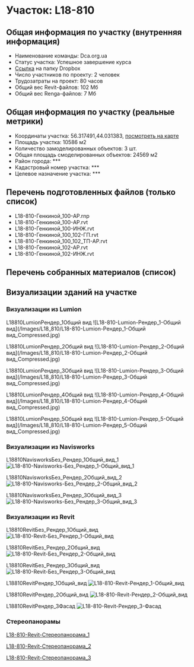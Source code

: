 # Участок: L18-810
## Общая информация по участку (внутренняя информация)
+ Наименование команды: Dca.org.ua
+ Статус участка: Успешное завершение курса
+ [Ссылка](https://www.dropbox.com/sh/wvvgv1nw1iqred9/AAAmJ13I4E8uaKcP--vui59na/L18_810?dl=0) на папку Dropbox
+ Число участников по проекту: 2 человек
+ Трудозатраты на проект: 80 часов
+ Общий вес Revit-файлов: 102 Мб
+ Общий вес Renga-файлов: 7 Мб
## Общая информация по участку (реальные метрики)
+ Координаты участка: 56.317491,44.031383, [посмотреть на карте](yandex.ru/maps/47/nizhny-novgorod/?ll=56.317491%2C44.031383&z=19)
+ Площадь участка: 10586 м2
+ Количество замоделированных объектов: 3 шт.
+ Общая площадь смоделированных объектов: 24569 м2
+ Район города: *** 
+ Кадастровый номер участка: *** 
+ Целевое назначение участка: *** 
## Перечень подготовленных файлов (только список)
+ L18-810-Генкиной_100-АР.rnp
+ L18-810-Генкиной_100-АР.rvt
+ L18-810-Генкиной_100-ИНЖ.rvt
+ L18-810-Генкиной_100_102-ГП.rvt
+ L18-810-Генкиной_100_102_ТП-АР.rvt
+ L18-810-Генкиной_102-АР.rvt
+ L18-810-Генкиной_102-ИНЖ.rvt
## Перечень собранных материалов (список)
## Визуализации зданий на участке
### Визуализации из Lumion
L18810LumionРендер_1Общий вид
![L18-810-Lumion-Рендер_1-Общий вид](/Images/L18_810/L18-810-Lumion-Рендер_1-Общий вид_Compressed.jpg)

L18810LumionРендер_2Общий вид
![L18-810-Lumion-Рендер_2-Общий вид](/Images/L18_810/L18-810-Lumion-Рендер_2-Общий вид_Compressed.jpg)

L18810LumionРендер_3Общий вид
![L18-810-Lumion-Рендер_3-Общий вид](/Images/L18_810/L18-810-Lumion-Рендер_3-Общий вид_Compressed.jpg)

L18810LumionРендер_4Общий вид
![L18-810-Lumion-Рендер_4-Общий вид](/Images/L18_810/L18-810-Lumion-Рендер_4-Общий вид_Compressed.jpg)

L18810LumionРендер_5Общий вид
![L18-810-Lumion-Рендер_5-Общий вид](/Images/L18_810/L18-810-Lumion-Рендер_5-Общий вид_Compressed.jpg)

### Визуализации из Navisworks
L18810NavisworksБез_Рендер_1Общий_вид_1
![L18-810-Navisworks-Без_Рендер_1-Общий_вид_1](/Images/L18_810/L18-810-Navisworks-Без_Рендер_1-Общий_вид_1_Compressed.jpg)

L18810NavisworksБез_Рендер_2Общий_вид_2
![L18-810-Navisworks-Без_Рендер_2-Общий_вид_2](/Images/L18_810/L18-810-Navisworks-Без_Рендер_2-Общий_вид_2_Compressed.jpg)

L18810NavisworksБез_Рендер_3Общий_вид_3
![L18-810-Navisworks-Без_Рендер_3-Общий_вид_3](/Images/L18_810/L18-810-Navisworks-Без_Рендер_3-Общий_вид_3_Compressed.jpg)

### Визуализации из Revit
L18810RevitБез_Рендер_1Общий_вид
![L18-810-Revit-Без_Рендер_1-Общий_вид](/Images/L18_810/L18-810-Revit-Без_Рендер_1-Общий_вид_Compressed.jpg)

L18810RevitБез_Рендер_2Общий_вид
![L18-810-Revit-Без_Рендер_2-Общий_вид](/Images/L18_810/L18-810-Revit-Без_Рендер_2-Общий_вид_Compressed.jpg)

L18810RevitБез_Рендер_3Общий_вид
![L18-810-Revit-Без_Рендер_3-Общий_вид](/Images/L18_810/L18-810-Revit-Без_Рендер_3-Общий_вид_Compressed.jpg)

L18810RevitРендер_1Общий_вид
![L18-810-Revit-Рендер_1-Общий_вид](/Images/L18_810/L18-810-Revit-Рендер_1-Общий_вид_Compressed.jpg)

L18810RevitРендер_2Общий_вид
![L18-810-Revit-Рендер_2-Общий_вид](/Images/L18_810/L18-810-Revit-Рендер_2-Общий_вид_Compressed.jpg)

L18810RevitРендер_3Фасад
![L18-810-Revit-Рендер_3-Фасад](/Images/L18_810/L18-810-Revit-Рендер_3-Фасад_Compressed.jpg)

### Стереопанорамы
[L18-810-Revit-Стереопанорама_1](https://gallery.autodesk.com/a360rendering/projects/l18-810--100-102--1?popupSNS=true&fbclid=IwAR3cSNCSUP1CuWdaOlOBHYrG8OoYA6vK3hUStgzPoh6tKX6AdZ9IJebu4-s)

[L18-810-Revit-Стереопанорама_2](https://gallery.autodesk.com/a360rendering/projects/l18-810--100-102--2?popupSNS=true&fbclid=IwAR1FHZdki0czivDdQxLsNJIUM6IfsjJ-8TT1EXhEQNbNypX8oopO7JreosI)

[L18-810-Revit-Стереопанорама_3](https://gallery.autodesk.com/a360rendering/projects/l18-810--100-102--3?popupSNS=true&fbclid=IwAR3j8RYQTS3zVy8jFvIh5VdHZJy2yge-QlQ6q1VEVKHwi3jFnaS-XPkVFpg)

